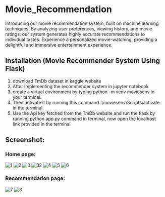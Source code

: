# Movie_Recommendation
Introducing our movie recommendation system, built on machine learning techniques. By analyzing user preferences, viewing history, and movie ratings, our system generates highly accurate recommendations to individual tastes. Experience a personalized movie-watching, providing a delightful and immersive entertainment experience.

## Installation  (Movie Recommender System Using Flask)
1. download TmDb dataset in kaggle website
2. After Implementing the recommender system in jupyter notebook
3. create a virtual environment by typing python -m venv moviesenv in your terminal.
4. Then activate it by running this command .\moviesenv\Scripts\activate in the terminal.
5. Use the Api key fetched from the TmDb website and run the flask by running python app.py command in terminal, now open the localhost link provided in the terminal

## Screenshot:
### Home page:
![1](https://github.com/bajeethsyed/Movie_Recommendation/assets/76563004/efe10a4c-3f22-4ceb-acbc-f128c10276f2)
![2](https://github.com/bajeethsyed/Movie_Recommendation/assets/76563004/563218d5-fa15-442f-8259-8b6706316658)
![3](https://github.com/bajeethsyed/Movie_Recommendation/assets/76563004/4fabdac9-b27d-4e51-bebb-45e2d5b02ba2)
![32](https://github.com/bajeethsyed/Movie_Recommendation/assets/76563004/8374838a-560e-4b1c-abf3-a4e04dad50f5)
![4](https://github.com/bajeethsyed/Movie_Recommendation/assets/76563004/3fc7f09d-672a-464b-b045-fe00f1f53aea)
![5](https://github.com/bajeethsyed/Movie_Recommendation/assets/76563004/dd50cd88-2ceb-4760-b53c-5a12d6c72d8f)
![6](https://github.com/bajeethsyed/Movie_Recommendation/assets/76563004/343ff8c1-21d9-49f3-97e0-c3532e66a36c)

### Recommendation page:
![7](https://github.com/bajeethsyed/Movie_Recommendation/assets/76563004/70cb04fc-25c9-4f83-a9d1-8208ee502543)
![8](https://github.com/bajeethsyed/Movie_Recommendation/assets/76563004/d3b8ebac-3e87-484c-a072-4d866f6e60ea)
